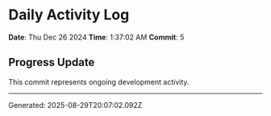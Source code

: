 # Daily Activity Log

**Date**: Thu Dec 26 2024
**Time**: 1:37:02 AM
**Commit**: 5

## Progress Update

This commit represents ongoing development activity.

---
Generated: 2025-08-29T20:07:02.092Z
